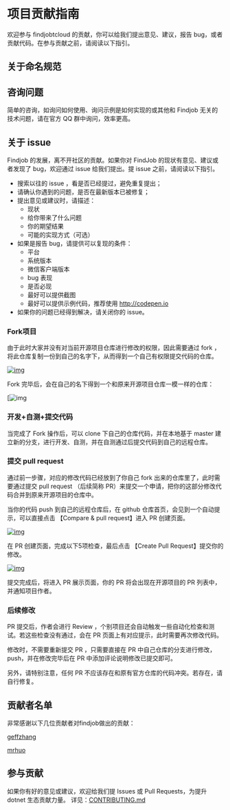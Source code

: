 # 项目贡献指南
欢迎参与 findjobtcloud 的贡献，你可以给我们提出意见、建议，报告 bug，或者贡献代码。在参与贡献之前，请阅读以下指引。

## 关于命名规范

## 咨询问题

简单的咨询，如询问如何使用、询问示例是如何实现的或其他和 Findjob 无关的技术问题，请在官方 QQ 群中询问，效率更高。

## 关于 issue
Findjob 的发展，离不开社区的贡献。如果你对 FindJob 的现状有意见、建议或者发现了 bug，欢迎通过 issue 给我们提出。提 issue 之前，请阅读以下指引。

- 搜索以往的 issue ，看是否已经提过，避免重复提出；
- 请确认你遇到的问题，是否在最新版本已被修复；
- 提出意见或建议时，请描述：
  - 现状
  - 给你带来了什么问题
  - 你的期望结果
  - 可能的实现方式（可选）
- 如果是报告 bug，请提供可以复现的条件：
  - 平台
  - 系统版本
  - 微信客户端版本
  - bug 表现
  - 是否必现
  - 最好可以提供截图
  - 最好可以提供示例代码，推荐使用 http://codepen.io
- 如果你的问题已经得到解决，请关闭你的 issue。

###  Fork项目

由于此时大家并没有对当前开源项目仓库进行修改的权限，因此需要通过 fork ，将此仓库复制一份到自己的名字下，从而得到一个自己有权限提交代码的仓库。

[![img](https://testerhome.com/uploads/photo/2019/f9797f26-e893-4768-8d5b-fb27b7fce0b4.png!large)](https://testerhome.com/uploads/photo/2019/f9797f26-e893-4768-8d5b-fb27b7fce0b4.png!large)

Fork 完毕后，会在自己的名下得到一个和原来开源项目仓库一模一样的仓库：

[![img](https://testerhome.com/uploads/photo/2019/1a586a0e-9dc9-4b6d-a140-45aa12899435.png!large)

### 开发+自测+提交代码

当完成了 Fork 操作后，可以 clone 下自己的仓库代码，并在本地基于 master 建立新的分支，进行开发、自测，并在自测通过后提交代码到自己的远程仓库。

### 提交 pull request

通过前一步骤，对应的修改代码已经放到了你自己 fork 出来的仓库里了，此时需要通过提交 pull request （后续简称 PR）来提交一个申请，把你的这部分修改代码合并到原来开源项目的仓库中。

当你的代码 push 到自己的远程仓库后，在 github 仓库首页，会见到一个自动提示，可以直接点击 【Compare & pull request】进入 PR 创建页面。

[![img](https://testerhome.com/uploads/photo/2019/7a2da1e7-5ca3-4a96-a62b-e930f47ccd2a.png!large)](https://testerhome.com/uploads/photo/2019/7a2da1e7-5ca3-4a96-a62b-e930f47ccd2a.png!large)

在 PR 创建页面，完成以下5项检查，最后点击 【Create Pull Request】提交你的修改。

[![img](https://testerhome.com/uploads/photo/2019/a9823009-9c12-4ff5-b747-582b641acc3d.png!large)](https://testerhome.com/uploads/photo/2019/a9823009-9c12-4ff5-b747-582b641acc3d.png!large)

提交完成后，将进入 PR 展示页面，你的 PR 将会出现在开源项目的 PR 列表中，并通知项目作者。

### 后续修改

PR 提交后，作者会进行 Review ，个别项目还会自动触发一些自动化检查和测试。若这些检查没有通过，会在 PR 页面上有对应提示，此时需要再次修改代码。

修改时，不需要重新提交 PR ，只需要直接在 PR 中自己仓库的分支进行修改，push，并在修改完毕后在 PR 中添加评论说明修改已提交即可。

另外，请特别注意，任何 PR 不应该存在和原有官方仓库的代码冲突。若存在，请自行修复。

## 贡献者名单

非常感谢以下几位贡献者对findjob做出的贡献：

[geffzhang](https://github.com/orgs/dotnetcloudbase/people/geffzhang)

[mrhuo](https://github.com/orgs/dotnetcloudbase/people/mrhuo)

## 参与贡献

如果你有好的意见或建议，欢迎给我们提 Issues 或 Pull Requests，为提升dotnet 生态贡献力量。
详见：[CONTRIBUTING.md](CONTRIBUTING.md)
